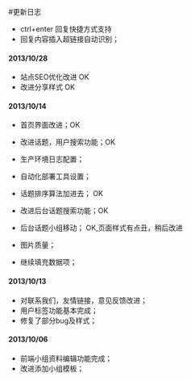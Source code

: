 #更新日志


* ctrl+enter 回复快捷方式支持
* 回复内容插入超链接自动识别；


#### 2013/10/28
* 站点SEO优化改进 OK
* 改进分享样式 OK

#### 2013/10/14
* 首页界面改进；OK
* 改进话题，用户搜索功能；OK
* 生产环境日志配置；
* 自动化部署工具设置；

* 话题排序算法加进去； OK
* 改进后台话题搜索功能；OK
* 后台话题小组移动； OK,页面样式有点丑，稍后改进

* 图片质量；
* 继续填充数据项；


#### 2013/10/13
* 对联系我们，友情链接，意见反馈改进；
* 用户标签功能基本完成；
* 修复了部分bug及样式；

#### 2013/10/06
* 前端小组资料编辑功能完成；
* 改进添加小组模板；

